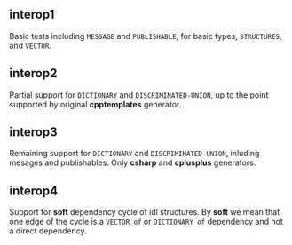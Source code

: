 
interop1
--------
Basic tests including `MESSAGE` and `PUBLISHABLE`, for basic types, `STRUCTURES`, and `VECTOR`.

interop2
--------
Partial support for `DICTIONARY` and `DISCRIMINATED-UNION`, up to the point supported by original __cpptemplates__ generator.

interop3
--------
Remaining support for `DICTIONARY` and `DISCRIMINATED-UNION`, inluding mesages and publishables. Only __csharp__ and __cplusplus__ generators.

interop4
--------
Support for __soft__ dependency cycle of idl structures. By __soft__ we mean that one edge of the cycle is a `VECTOR of` or `DICTIONARY of` dependency and not a direct dependency.





